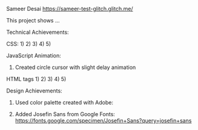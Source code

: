 Sameer Desai https://sameer-test-glitch.glitch.me/

This project shows ...


Technical Achievements:

CSS:
    1)
    2)
    3)
    4)
    5)

JavaScript Animation:
1) Created circle cursor with slight delay animation

HTML tags
1)
2)
3)
4)
5)



Design Achievements:
1) Used color palette created with Adobe:


2) Added Josefin Sans from Google Fonts: https://fonts.google.com/specimen/Josefin+Sans?query=josefin+sans



